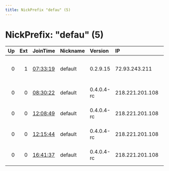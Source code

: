 ```yaml
---
title: NickPrefix "defau" (5)
---
```


# NickPrefix: "defau" (5)

|   Up |   Ext | JoinTime                                                                                            | Nickname   | Version    | IP              | AS                                      | CC   |   ORp |   Dirp | OS      | Contact   |   eFamMembers |
|-----:|------:|:----------------------------------------------------------------------------------------------------|:-----------|:-----------|:----------------|:----------------------------------------|:-----|------:|-------:|:--------|:----------|--------------:|
|    0 |     1 | [07:33:19](https://metrics.torproject.org/rs.html#details/3B1E7933AB0869544A6668DD471C15BCE1BF8974) | default    | 0.2.9.15   | 72.93.243.211   | MCI Communications Services, Inc. d/b/a | us   |  9001 |   9030 | Linux   | None      |             1 |
|    0 |     0 | [08:30:22](https://metrics.torproject.org/rs.html#details/D9AE1EC1D85FC223153EE8B65FA71F10EAF13E90) | default    | 0.4.0.4-rc | 218.221.201.108 | So-net Entertainment Corporation        | jp   | 50936 |      0 | Windows | None      |             1 |
|    0 |     0 | [12:08:49](https://metrics.torproject.org/rs.html#details/01DB00C2DE9196A4F0516FA7E7D4789970156BD5) | default    | 0.4.0.4-rc | 218.221.201.108 | So-net Entertainment Corporation        | jp   | 50936 |      0 | Windows | None      |             1 |
|    0 |     0 | [12:15:44](https://metrics.torproject.org/rs.html#details/58842789D34059D7F657683C2F333643A63F7C48) | default    | 0.4.0.4-rc | 218.221.201.108 | So-net Entertainment Corporation        | jp   | 50936 |      0 | Windows | None      |             1 |
|    0 |     0 | [16:41:37](https://metrics.torproject.org/rs.html#details/0DEF81E637DD60CB958E1B21AE394C7F91183F89) | default    | 0.4.0.4-rc | 218.221.201.108 | So-net Entertainment Corporation        | jp   | 50936 |      0 | Windows | None      |             1 |
